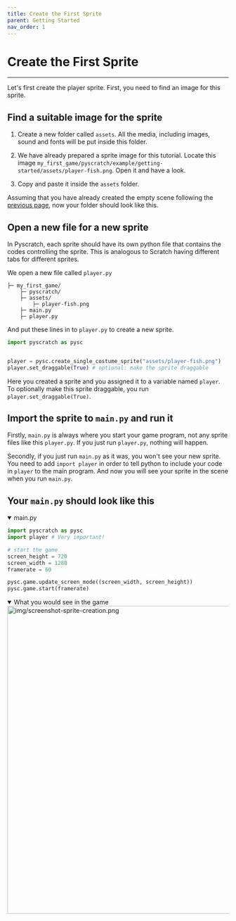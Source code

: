 ```yaml
---
title: Create the First Sprite
parent: Getting Started
nav_order: 1
---
```

# Create the First Sprite
---
Let's first create the player sprite. First, you need to find an image for this sprite. 

## Find a suitable image for the sprite
1. Create a new folder called `assets`. All the media, including images, sound and fonts will be put inside this folder. 

2. We have already prepared a sprite image for this tutorial. Locate this image `my_first_game/pyscratch/example/getting-started/assets/player-fish.png`. Open it and have a look.

3. Copy and paste it inside the `assets` folder. 

Assuming that you have already created the empty scene following the [previous page](index), now your folder should look like this. 

## Open a new file for a new sprite
In Pyscratch, each sprite should have its own python file that contains the codes controlling the sprite. This is analogous to Scratch having different tabs for different sprites. 

We open a new file called `player.py`
```
├─ my_first_game/
    ├─ pyscratch/
    ├─ assets/
        ├─ player-fish.png
    ├─ main.py
    ├─ player.py
```

And put these lines in to `player.py` to create a new sprite.

```python
import pyscratch as pysc


player = pysc.create_single_costume_sprite("assets/player-fish.png")
player.set_draggable(True) # optional: make the sprite draggable
```

Here you created a sprite and you assigned it to a variable named `player`. To optionally make this sprite draggable, you run `player.set_draggable(True)`. 


## Import the sprite to `main.py` and run it
Firstly, `main.py` is always where you start your game program, not any sprite files like this `player.py`. If you just run `player.py`, nothing will happen. 

Secondly, if you just run `main.py` as it was, you won't see your new sprite. You need to add `import player` in order to tell python to include your code in `player` to the main program. And now you will see your sprite in the scene when you run `main.py`.


## Your `main.py` should look like this
<details open markdown="block">
  <summary>
    main.py
  </summary>

```python
import pyscratch as pysc
import player # Very important!

# start the game
screen_height = 720
screen_width = 1280
framerate = 60

pysc.game.update_screen_mode((screen_width, screen_height))
pysc.game.start(framerate)
```
</details>


<details open markdown="block">
  <summary>
    What you would see in the game
  </summary>
  <img src="{{ site.cdn_url }}img/screenshot-sprite-creation.png" alt="img/screenshot-sprite-creation.png" width="700"/>
</details>
